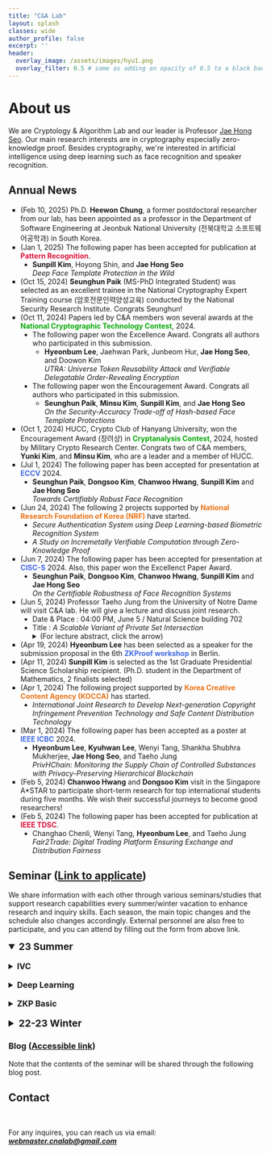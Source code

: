 ```yaml
---
title: "C&A Lab"
layout: splash
classes: wide
author_profile: false
excerpt: ''
header:
  overlay_image: /assets/images/hyu1.png
  overlay_filter: 0.5 # same as adding an opacity of 0.5 to a black background
---
```


# About us

We are Cryptology & Algorithm Lab and our leader is Professor [Jae Hong Seo](https://sites.google.com/site/jhsbhs/). Our main research interests are in cryptography especially zero-knowledge proof. Besides cryptography, we're interested in artificial intelligence using deep learning such as face recognition and speaker recognition.

## Annual News

<ul type="square">
  <li>
    (Feb 10, 2025) Ph.D. <b>Heewon Chung</b>, a former postdoctoral researcher from our lab, has been appointed as a professor in the Department of Software Engineering at Jeonbuk National University (전북대학교 소프트웨어공학과) in South Korea.
  </li>
  <li>
      (Jan 1, 2025) The following paper has been accepted for publication at <b><span style = "color : #DC143C">Pattern Recognition</span></b>.
      <ul type="disc">
          <li>
             <b>Sunpill Kim</b>, Hoyong Shin, and <b>Jae Hong Seo</b><br><i>Deep Face Template Protection in the Wild</i>
          </li>  
      </ul>
   </li>
  <li>
    (Oct 15, 2024) <b>Seunghun Paik</b> (MS-PhD Integrated Student) was selected as an excellent trainee in the National Cryptography Expert Training course (암호전문인력양성교육) conducted by the National Security Research Institute. Congrats Seunghun!
  </li>
   <li>
        (Oct 11, 2024) Papers led by C&A members won several awards at the <b><span style = "color : #08A709">National Cryptographic Technology Contest</span></b>, 2024.
        <ul type="disc">
          <li>
            The following paper won the Excellence Award. Congrats all authors who participated in this submission.
          <ul type="circle">
            <li>             
              <b>Hyeonbum Lee</b>, Jaehwan Park, Junbeom Hur, <b>Jae Hong Seo</b>, and Doowon Kim
            <br>
              <i>UTRA: Universe Token Reusability Attack and Verifiable Delegatable Order-Revealing Encryption</i>
            </li> 
          </ul>  
          </li>
          <li>
            The following paper won the Encouragement Award. Congrats all authors who participated in this submission.
            <ul type="circle">
            <li>             
              <b>Seunghun Paik</b>, <b>Minsu Kim</b>, <b>Sunpill Kim</b>, and <b>Jae Hong Seo</b>
            <br>
              <i>On the Security-Accuracy Trade-off of Hash-based Face Template Protections</i>
            </li> 
            </ul>   
          </li>
        </ul>
  </li>
  <li>
        (Oct 1, 2024) HUCC, Crypto Club of Hanyang University, won the Encouragement Award (장려상) in <b><span style = "color : #08A709">Cryptanalysis Contest</span></b>, 2024, hosted by Military Crypto Research Center. Congrats two of C&A members, <b>Yunki Kim</b>, and <b>Minsu Kim</b>, who are a leader and a member of HUCC.
  </li>
  <li>
      (Jul 1, 2024) The following paper has been accepted for presentation at <b><span style = "color : #4169E1">ECCV</span></b> 2024.
      <ul type="disc">
          <li>
             <b>Seunghun Paik</b>, <b>Dongsoo Kim</b>, <b>Chanwoo Hwang</b>, <b>Sunpill Kim</b> and <b>Jae Hong Seo</b><br><i>Towards Certifiably Robust Face Recognition</i>
          </li>  
      </ul>
  </li>
  <li>
      (Jun 24, 2024) The following 2 projects supported by <b><span style = "color : #E8751A">National Research Foundation of Korea (NRF)</span></b> have started.
      <ul type="disc">
          <li>
             <i>Secure Authentication System using Deep Learning-based Biometric Recognition System</i>
          </li>
          <li>
             <i>A Study on Incremetally Verifiable Computation through Zero-Knowledge Proof</i>
          </li> 
      </ul>
  </li>
  <li>
      (Jun 7, 2024) The following paper has been accepted for presentation at <b><span style = "color : #4169E1">CISC-S</span></b> 2024. Also, this paper won the Excellenct Paper Award. 
      <ul type="disc">
          <li>
             <b>Seunghun Paik</b>, <b>Dongsoo Kim</b>, <b>Chanwoo Hwang</b>, <b>Sunpill Kim</b> and <b>Jae Hong Seo</b><br><i>On the Certifiable Robustness of Face Recognition Systems</i>
          </li>  
      </ul>
   </li>
  <li>
        (Jun 5, 2024)  Professor Taeho Jung from the University of Notre Dame will visit C&A lab. He will give a lecture and discuss joint research.
        <ul type="disc">
            <li>
              Date & Place : 04:00 PM, June 5 / Natural Science building 702
            </li>
            <li>
              Title : <i>A Scalable Variant of Private Set Intersection</i>              
            </li>
            <details>
                <summary>
                    (For lecture abstract, click the arrow)
                </summary>
               <b>Abstract</b>: Private Set Intersection (PSI) is a primitive that allows a querier to learn whether there is an intersection between a query set and another set held by a server. This is a privacy-preserving protocol because the querier does not learn anything about the server’s set, and the server does not learn anything about the querier’s set either. FHE-based protocols have advantages such as post-quantum security and asynchrony, but they have the downside of low scalability. The scalability bottleneck lies in the multiplicative nature of the homomorphic circuit evaluated during the PSI protocol. We present an addition-based variant of PSI that overcomes this scalability limit such that the PSI can be run against hundreds of thousands of servers.
            </details>
        </ul>
    </li>
  <li>(Apr 19, 2024) <b>Hyeonbum Lee</b> has been selected as a speaker for the submission proposal in the 6th <b><span style = "color : #4169E1">ZKProof workshop</span></b> in Berlin.
   </li>
   <li>(Apr 11, 2024) <b>Sunpill Kim</b> is selected as the 1st Graduate Presidential Science Scholarship recipient. (Ph.D. student in the Department of Mathematics, 2 finalists selected)
   </li>
   <li>
      (Apr 1, 2024) The following project supported by <b><span style = "color : #E8751A">Korea Creative Content Agency (KOCCA)</span></b> has started.
      <ul type="disc">
          <li>
             <i>International Joint Research to Develop Next-generation Copyright Infringement Prevention Technology and Safe Content Distribution Technology</i>
          </li>  
      </ul>
   </li>
   <li>
      (Mar 1, 2024) The following paper has been accepted as a poster at <b><span style = "color : #4169E1">IEEE ICBC</span></b> 2024.
      <ul type="disc">
          <li>
             <b>Hyeonbum Lee</b>, <b>Kyuhwan Lee</b>, Wenyi Tang, Shankha Shubhra Mukherjee, <b>Jae Hong Seo</b>, and Taeho Jung<br><i>PrivHChain: Monitoring the Supply Chain of Controlled Substances with Privacy-Preserving Hierarchical Blockchain</i>
          </li>  
      </ul>
  </li>
  <li>(Feb 5, 2024) <b>Chanwoo Hwang</b> and <b>Dongsoo Kim</b> visit in the Singapore A*STAR to participate short-term research for top international students during five months. We wish their successful journeys to become good researchers!
   </li>
   <li>
      (Feb 5, 2024) The following paper has been accepted for publication at <b><span style = "color : #DC143C">IEEE TDSC</span></b>.
      <ul type="disc">
          <li>
             Changhao Chenli, Wenyi Tang, <b>Hyeonbum Lee</b>, and Taeho Jung<br><i>Fair2Trade: Digital Trading Platform Ensuring Exchange and Distribution Fairness</i>
          </li>  
      </ul>
   </li>
</ul>    

## Seminar (<A href ="https://forms.gle/woVGku15L9DFht8p7" target = "_blank">Link to applicate</A>)

We share information with each other through various seminars/studies that support research capabilities every summer/winter vacation to enhance research and inquiry skills. Each season, the main topic changes and the schedule also changes accordingly. External personnel are also free to participate, and you can attend by filling out the form from above link.

<details open>
    <summary style="font-size:1.2rem; font-weight:bold;">
       <b>23 Summer</b>
    </summary>
    <br>
    <details>
      <br>
    <summary style="font-size:1rem; font-weight:bold;">
        IVC
    </summary>
    <style type="text/css">
    .tg  {border-collapse:collapse;border-color:#93a1a1;border-spacing:0;}
    .tg td{background-color:#fdf6e3;border-color:#93a1a1;border-style:solid;border-width:1px;color:#002b36;
      font-family:Arial, sans-serif;font-size:14px;overflow:hidden;padding:10px 5px;word-break:normal;}
    .tg th{background-color:#657b83;border-color:#93a1a1;border-style:solid;border-width:1px;color:#fdf6e3;
      font-family:Arial, sans-serif;font-size:14px;font-weight:normal;overflow:hidden;padding:10px 5px;word-break:normal;}
    .tg .tg-c3ow{border-color:inherit;text-align:center;vertical-align:middle}
    .tg .tg-5jts{border-color:inherit;font-size:18px;text-align:center;vertical-align:top}
    </style>
    <table class="tg" style="undefined;table-layout: fixed; width: 1082px; margin-left: auto; margin-right: auto;">
    <colgroup>
    <col style="width: 60px">
    <col style="width: 90px">
    <col style="width: 67px">
    <col style="width: 150px">
    <col style="width: 640px">
    <col style="width: 67px">
    <col style="width: 75px">
    </colgroup>
    <thead>
      <tr>
        <th class="tg-5jts" colspan="7">Seminar Schedule - IVC</th>
      </tr>
    </thead>
    <tbody>
      <tr>
        <td class="tg-c3ow">Date</td>
        <td class="tg-c3ow">Time</td>
        <td class="tg-c3ow">Place</td>
        <td class="tg-c3ow">Presenter</td>
        <td class="tg-c3ow">Topic</td>
        <td class="tg-c3ow">Material</td>
        <td class="tg-c3ow">Blog Post</td>
      </tr>
      <tr>
        <td class="tg-c3ow">6/27</td>
        <td class="tg-c3ow" rowspan="2">01:00PM</td>
        <td class="tg-c3ow" rowspan="2">701</td>
        <td class="tg-c3ow" rowspan="2">Hyeonbum Lee</td>
        <td class="tg-c3ow" rowspan="2">Nova : Recursive Zero Knowledge Arguments from Folding Schemes(<A href="https://eprint.iacr.org/2021/370.pdf">DOI</A>)</td>
        <td class="tg-c3ow" rowspan="2"></td>
        <td class="tg-c3ow" rowspan="2"></td>
      </tr>
      <tr>     
        <td class="tg-c3ow">7/6</td>
      </tr>   
      <tr>
        <td class="tg-c3ow">7/11</td>
        <td class="tg-c3ow">07:00PM</td>
        <td class="tg-c3ow">702</td>
        <td class="tg-c3ow">Hyunjung Son</td>
        <td class="tg-c3ow">SuperNova: Proving universal machine executions without universal circuits(<A href="https://eprint.iacr.org/2022/1758.pdf">DOI</A>)</td>
        <td class="tg-c3ow"></td>
        <td class="tg-c3ow"></td>
      </tr>
      <tr>
        <td class="tg-c3ow">7/18</td>
        <td class="tg-c3ow" rowspan="2">01:00PM</td>
        <td class="tg-c3ow" rowspan="2">701</td>
        <td class="tg-c3ow" rowspan="2">Seongae Baek</td>
        <td class="tg-c3ow" rowspan="2">Customizable constraint systems for succinct arguments(<A href="https://eprint.iacr.org/2023/552.pdf">DOI</A>)</td>
        <td class="tg-c3ow" rowspan="2"></td>
        <td class="tg-c3ow" rowspan="2"></td>
      </tr>
      <tr>
        <td class="tg-c3ow">7/25</td>
      </tr>
      <tr>
        <td class="tg-c3ow">8/1</td>
        <td class="tg-c3ow" rowspan="2">01:00PM</td>
        <td class="tg-c3ow">751</td>
        <td class="tg-c3ow" rowspan="2">Hyeonbum Lee</td>
        <td class="tg-c3ow" rowspan="2">Hypernova : Recursive arguments for customizable constraint systems(<A href="https://eprint.iacr.org/2023/573.pdf">DOI</A>)</td>
        <td class="tg-c3ow" rowspan="2"></td>
        <td class="tg-c3ow" rowspan="2"></td>
      </tr>
      <tr>
        <td class="tg-c3ow">8/8</td>
        <td class="tg-c3ow">702</td>
      </tr>
      <tr>
        <td class="tg-c3ow" rowspan="2">8/14</td>
        <td class="tg-c3ow" rowspan="2">01:00PM</td>
        <td class="tg-c3ow">701</td>
        <td class="tg-c3ow" rowspan="2">Hyunjung Son</td>
        <td class="tg-c3ow" rowspan="2">Protostar : Generic Efficient Accumulation/Folding for Special-sound Protocols(<A href="https://eprint.iacr.org/2023/620.pdf">DOI</A>)</td>
        <td class="tg-c3ow"></td>
        <td class="tg-c3ow"></td>
      </tr>
      <tr>
        <td class="tg-c3ow">TBD</td>
        <td class="tg-c3ow"></td>
        <td class="tg-c3ow"></td>
      </tr>
      </tbody>
      </table>
    </details>
    <br>
    <details>
      <br>
    <summary style="font-size:1rem; font-weight:bold;">
        Deep Learning
    </summary>
    <style type="text/css">
    .tg  {border-collapse:collapse;border-color:#93a1a1;border-spacing:0;}
    .tg td{background-color:#fdf6e3;border-color:#93a1a1;border-style:solid;border-width:1px;color:#002b36;
      font-family:Arial, sans-serif;font-size:14px;overflow:hidden;padding:10px 5px;word-break:normal;}
    .tg th{background-color:#657b83;border-color:#93a1a1;border-style:solid;border-width:1px;color:#fdf6e3;
      font-family:Arial, sans-serif;font-size:14px;font-weight:normal;overflow:hidden;padding:10px 5px;word-break:normal;}
    .tg .tg-c3ow{border-color:inherit;text-align:center;vertical-align:middle}
    .tg .tg-5jts{border-color:inherit;font-size:18px;text-align:center;vertical-align:top}
    </style>
    <table class="tg" style="undefined;table-layout: fixed; width: 1082px; margin-left: auto; margin-right: auto;">
    <colgroup>
    <col style="width: 60px">
    <col style="width: 90px">
    <col style="width: 67px">
    <col style="width: 150px">
    <col style="width: 640px">
    <col style="width: 67px">
    <col style="width: 75px">
    </colgroup>
    <thead>
      <tr>
        <th class="tg-5jts" colspan="7">Seminar Schedule - Deep Learning Paper</th>
      </tr>
    </thead>
    <tbody>
      <tr>
        <td class="tg-c3ow">Date</td>
        <td class="tg-c3ow">Time</td>
        <td class="tg-c3ow">Place</td>
        <td class="tg-c3ow">Presenter</td>
        <td class="tg-c3ow">Topic</td>
        <td class="tg-c3ow">Material</td>
        <td class="tg-c3ow">Blog Post</td>
      </tr>
      <tr>
        <td class="tg-c3ow" rowspan="2">7/12</td>
        <td class="tg-c3ow" rowspan="2">10:00AM</td>
        <td class="tg-c3ow" rowspan="2">702</td>
        <td class="tg-c3ow">Bora Jeong</td>
        <td class="tg-c3ow">DeepFool: A simple and accurate method to fool deep neural networks  (CVPR'16)(<A href="https://arxiv.org/abs/1511.04599">DOI</A>)</td>
        <td class="tg-c3ow"></td>
        <td class="tg-c3ow"></td>
      </tr>
      <tr>     
        <td class="tg-c3ow">Seunghun Paik</td>
        <td class="tg-c3ow">Adversarial Examples Are Not Bugs, They Are Features (NIPS'19 Spotlight)(<A href="https://arxiv.org/pdf/1905.02175.pdf">DOI</A>)</td>
        <td class="tg-c3ow"></td>
        <td class="tg-c3ow"></td>
      </tr>   
      <tr>
        <td class="tg-c3ow" rowspan="2">7/19</td>
        <td class="tg-c3ow" rowspan="2">10:00AM</td>
        <td class="tg-c3ow" rowspan="2">702</td>
        <td class="tg-c3ow">Chanwoo Hwang</td>
        <td class="tg-c3ow">Adversarial Patch (arXiv'17)(<A href="https://arxiv.org/pdf/1905.02175.pdf">DOI</A>)</td>
        <td class="tg-c3ow"></td>
        <td class="tg-c3ow"></td>
      </tr>
      <tr>     
        <td class="tg-c3ow">Dongsoo Kim</td>
        <td class="tg-c3ow">Efficient Decision-based Black-box Adversarial Attacks on Face Recognition (CVPR'19)(<A href="https://arxiv.org/pdf/1905.02175.pdf](https://openaccess.thecvf.com/content_CVPR_2019/papers/Dong_Efficient_Decision-Based_Black-Box_Adversarial_Attacks_on_Face_Recognition_CVPR_2019_paper.pdf)">DOI</A>)</td>
        <td class="tg-c3ow"></td>
        <td class="tg-c3ow"></td>
      </tr>
      <tr>
        <td class="tg-c3ow">7/26</td>
        <td class="tg-c3ow">10:00AM</td>
        <td class="tg-c3ow">702</td>
        <td class="tg-c3ow">Minsu Kim</td>
        <td class="tg-c3ow">Universal adversarial perturbations (CVPR'17)(<A href="https://arxiv.org/abs/1610.08401">DOI</A>)</td>
        <td class="tg-c3ow"></td>
        <td class="tg-c3ow"></td>
      </tr>
      <tr>
        <td class="tg-c3ow" rowspan="2">8/2</td>
        <td class="tg-c3ow" rowspan="2">10:00AM</td>
        <td class="tg-c3ow" rowspan="2">702</td>
        <td class="tg-c3ow">Bora Jeong</td>
        <td class="tg-c3ow">Iris Recognition</td>
        <td class="tg-c3ow">(<A href="https://drive.google.com/file/d/1vo1CsLA-qk4vnqp5Sn1JcrqgJMqAtlR2/view?usp=drive_link" target = "_blank">LINK</A>)</td>
        <td class="tg-c3ow">(<A href="https://crypto-algorithm-lab.blogspot.com/2023/08/dl-iris-recognition-iriscode.html" target = "_blank">LINK</A>)</td>
      </tr>
      <tr>     
        <td class="tg-c3ow">Seunghun Paik</td>
        <td class="tg-c3ow">Understanding Adversarial Examples</td>
        <td class="tg-c3ow">(<A href="https://drive.google.com/file/d/1XJoMJjMt2eLpl36BZhRNa0sR4pQu1ynu/view?usp=drive_link" target = "_blank">LINK</A>)</td>
        <td class="tg-c3ow">(<A href="https://crypto-algorithm-lab.blogspot.com/2023/08/dl-adversarial-example-understanding.html" target = "_blank">LINK</A>)</td>
      </tr>
       <tr>
        <td class="tg-c3ow">8/9</td>
        <td class="tg-c3ow">10:00AM</td>
        <td class="tg-c3ow">702</td>
        <td class="tg-c3ow">Chanwoo Hwang</td>
        <td class="tg-c3ow">What is Dataset Distillation?</td>
         <td class="tg-c3ow">(<A href="https://drive.google.com/file/d/1S9kC57d5g-psBJxS7qVjYT_inM8xfgl-/view?usp=drive_link" target = "_blank">LINK</A>)</td>
        <td class="tg-c3ow">(<A href="https://crypto-algorithm-lab.blogspot.com/2023/08/dl-dataset-distillation-dataset.html" target = "_blank">LINK</A>)</td>
      </tr>
      <tr>
        <td class="tg-c3ow">8/16</td>
        <td class="tg-c3ow">10:00AM</td>
        <td class="tg-c3ow">702</td>
        <td class="tg-c3ow">Dongsoo Kim</td>
        <td class="tg-c3ow">Predictive Coding</td>
        <td class="tg-c3ow"></td>
        <td class="tg-c3ow"></td>
      </tr>      
      <tr>     
        <td class="tg-c3ow">8/30</td>
        <td class="tg-c3ow">10:00AM</td>
        <td class="tg-c3ow">TBA</td>
        <td class="tg-c3ow">Hyeonkyu Kim</td>
        <td class="tg-c3ow">Recurrent Neural Network</td>
        <td class="tg-c3ow"></td>
        <td class="tg-c3ow"></td>
      </tr>
      <tr>
        <td class="tg-c3ow">9/1</td>
        <td class="tg-c3ow">03:00PM</td>
        <td class="tg-c3ow">TBA</td>
        <td class="tg-c3ow">Minsu Kim</td>
        <td class="tg-c3ow">Fuzzy Extractor</td>
        <td class="tg-c3ow"></td>
        <td class="tg-c3ow"></td>
      </tr>
      </tbody>
      </table>
    </details>
    <br>
    <details>
    <br>
    <summary style="font-size:1rem; font-weight:bold;">
        ZKP Basic
    </summary>
    <style type="text/css">
    .tg  {border-collapse:collapse;border-color:#93a1a1;border-spacing:0;}
    .tg td{background-color:#fdf6e3;border-color:#93a1a1;border-style:solid;border-width:1px;color:#002b36;
      font-family:Arial, sans-serif;font-size:14px;overflow:hidden;padding:10px 5px;word-break:normal;}
    .tg th{background-color:#657b83;border-color:#93a1a1;border-style:solid;border-width:1px;color:#fdf6e3;
      font-family:Arial, sans-serif;font-size:14px;font-weight:normal;overflow:hidden;padding:10px 5px;word-break:normal;}
    .tg .tg-c3ow{border-color:inherit;text-align:center;vertical-align:middle}
    .tg .tg-5jts{border-color:inherit;font-size:18px;text-align:center;vertical-align:top}
    </style>
    <table class="tg" style="undefined;table-layout: fixed; width: 1082px; margin-left: auto; margin-right: auto;">
    <colgroup>
    <col style="width: 60px">
    <col style="width: 90px">
    <col style="width: 67px">
    <col style="width: 150px">
    <col style="width: 640px">
    <col style="width: 67px">
    <col style="width: 75px">  
    </colgroup>
    <thead>
      <tr>
        <th class="tg-5jts" colspan="7">Seminar Schedule - ZKP Basic</th>
      </tr>
    </thead>
    <tbody>
      <tr>
        <td class="tg-c3ow">Date</td>
        <td class="tg-c3ow">Time</td>
        <td class="tg-c3ow">Place</td>
        <td class="tg-c3ow">Presenter</td>
        <td class="tg-c3ow">Topic</td>
        <td class="tg-c3ow">Material</td>
        <td class="tg-c3ow">Blog Post</td>
      </tr>
      <tr>
        <td class="tg-c3ow">7/07</td>
        <td class="tg-c3ow">02:00PM</td>
        <td class="tg-c3ow">702</td>
        <td class="tg-c3ow">Junhee Cho</td>
        <td class="tg-c3ow">proofs, interactive proofs, schwarz-zippel lemma, multilinear extension</td>
        <td class="tg-c3ow"></td>
        <td class="tg-c3ow"></td>
      </tr>
      <tr>
        <td class="tg-c3ow">7/14</td>
        <td class="tg-c3ow">10:00AM</td>
        <td class="tg-c3ow">702</td>
        <td class="tg-c3ow">Yunki Kim</td>
        <td class="tg-c3ow">sumcheck protocol</td>
        <td class="tg-c3ow"></td>
        <td class="tg-c3ow"></td>
      </tr>
      <tr>
        <td class="tg-c3ow">7/21</td>
        <td class="tg-c3ow">02:00PM</td>
        <td class="tg-c3ow">702</td>
        <td class="tg-c3ow">Seongae Baek</td>
        <td class="tg-c3ow">application of sum-check protocol</td>
        <td class="tg-c3ow"></td>
        <td class="tg-c3ow"></td>
      </tr>
      <tr>
        <td class="tg-c3ow">7/28</td>
        <td class="tg-c3ow">02:00PM</td>
        <td class="tg-c3ow">702</td>
        <td class="tg-c3ow">Seongae Baek</td>
        <td class="tg-c3ow">GKR protocol</td>
        <td class="tg-c3ow"></td>
        <td class="tg-c3ow"></td>
      </tr>
      <tr>
        <td class="tg-c3ow">8/04</td>
        <td class="tg-c3ow">02:00PM</td>
        <td class="tg-c3ow">702</td>
        <td class="tg-c3ow">Junhee Cho<br>Yunki Kim</td>
        <td class="tg-c3ow">non-interactive proofs, random oracle model, fiat-shamir heuristic
argument of knowledge, knowledge soundness</td>
        <td class="tg-c3ow"></td>
        <td class="tg-c3ow"></td>
      </tr>
      <tr>
        <td class="tg-c3ow">8/10</td>
        <td class="tg-c3ow">02:00PM</td>
        <td class="tg-c3ow">702</td>
        <td class="tg-c3ow">Yunki Kim</td>
        <td class="tg-c3ow">zero-knowledge, sigma protocol</td>
        <td class="tg-c3ow"></td>
        <td class="tg-c3ow"></td>
      </tr>
      </tbody>
      </table>
    </details>
</details>
<br>
<details>
    <summary style="font-size:1.2rem; font-weight:bold;">
        <b>22-23 Winter</b>
    </summary>
<br>  
<details> 
    <br>
    <summary style="font-size:1rem; font-weight:bold;">
        Deep Learning
    </summary>
    <style type="text/css">
    .tg  {border-collapse:collapse;border-color:#93a1a1;border-spacing:0;}
    .tg td{background-color:#fdf6e3;border-color:#93a1a1;border-style:solid;border-width:1px;color:#002b36;
      font-family:Arial, sans-serif;font-size:14px;overflow:hidden;padding:10px 5px;word-break:normal;}
    .tg th{background-color:#657b83;border-color:#93a1a1;border-style:solid;border-width:1px;color:#fdf6e3;
      font-family:Arial, sans-serif;font-size:14px;font-weight:normal;overflow:hidden;padding:10px 5px;word-break:normal;}
    .tg .tg-c3ow{border-color:inherit;text-align:center;vertical-align:middle}
    .tg .tg-5jts{border-color:inherit;font-size:18px;text-align:center;vertical-align:top}
    </style>
    <table class="tg" style="undefined;table-layout: fixed; width: 1082px; margin-left: auto; margin-right: auto;">
    <colgroup>
    <col style="width: 60px">
    <col style="width: 90px">
    <col style="width: 67px">
    <col style="width: 150px">
    <col style="width: 640px">
    </colgroup>
    <thead>
      <tr>
        <th class="tg-5jts" colspan="5">Seminar Schedule - Deep Learning Paper</th>
      </tr>
    </thead>
    <tbody>
      <tr>
        <td class="tg-c3ow">Date</td>
        <td class="tg-c3ow">Time</td>
        <td class="tg-c3ow">Place</td>
        <td class="tg-c3ow">Presenter</td>
        <td class="tg-c3ow">Topic</td>
      </tr>
      <tr>
        <td class="tg-c3ow" rowspan="2">1/2</td>
        <td class="tg-c3ow" rowspan="2">01:00PM</td>
        <td class="tg-c3ow" rowspan="2">702</td>
        <td class="tg-c3ow">Seunghun</td>
        <td class="tg-c3ow"><A href="https://arxiv.org/pdf/2202.04557.pdf">Universal Hopfield Networks: A General Framework for Single-Shot Associative Memory Models</A></td>
      </tr>
      <tr>     
        <td class="tg-c3ow">Dongsoo</td>
        <td class="tg-c3ow"><A href="https://openaccess.thecvf.com/content/ICCV2021/papers/Yang_Towards_Face_Encryption_by_Generating_Adversarial_Identity_Masks_ICCV_2021_paper.pdf">Towards Face Encryption by Generating Adversarial Identity Masks</A></td>
      </tr>      
      <tr>
        <td class="tg-c3ow" rowspan="2">1/16</td>
        <td class="tg-c3ow" rowspan="2">01:00PM</td>
        <td class="tg-c3ow" rowspan="2">702</td>
        <td class="tg-c3ow">Chanwoo</td>
        <td class="tg-c3ow"><A href="https://arxiv.org/pdf/2205.12010.pdf">SFace: Sigmoid-Constrained Hypersphere Loss for Robust Face Recognition</A></td>
      </tr>
      <tr>
        <td class="tg-c3ow">Seunghun</td>
        <td class="tg-c3ow"><A href="https://arxiv.org/pdf/2207.10131.pdf">Continual variational autoencoder learning via online cooperative memorization</A></td>
      </tr>
      <tr>
        <td class="tg-c3ow">1/26</td>
        <td class="tg-c3ow">10:00AM</td>
        <td class="tg-c3ow">702</td>
        <td class="tg-c3ow">Prof. Jaehong Seo</td>
        <td class="tg-c3ow">Hopfield Network Summary</td>
      </tr>
      <tr>
        <td class="tg-c3ow" rowspan="2">1/30</td>
        <td class="tg-c3ow" rowspan="2">01:00PM</td>
        <td class="tg-c3ow" rowspan="2">702</td>
        <td class="tg-c3ow">Dongsoo</td>
        <td class="tg-c3ow"><A href="https://aaai-2022.virtualchair.net/poster_aaai88">AnchorFace: Boosting TAR@FAR for Practical Face Recognition</A></td>
      </tr>
      <tr>
        <td class="tg-c3ow">Chanwoo</td>
        <td class="tg-c3ow"><A href="https://arxiv.org/pdf/2207.07316.pdf">Privacy-Preserving Face Recognition with Learnable Privacy Budgets in Frequency Domain</A></td>
      </tr>
      <tr>
        <td class="tg-c3ow" rowspan="2">2/13</td>
        <td class="tg-c3ow" rowspan="2">01:00PM</td>
        <td class="tg-c3ow" rowspan="2">701</td>
        <td class="tg-c3ow">Seunghun</td>
        <td class="tg-c3ow"><A href="https://openaccess.thecvf.com/content/CVPR2022/html/Tan_Hyperspherical_Consistency_Regularization_CVPR_2022_paper.html">Hyperspherical Consistency Regularization</A></td>
      </tr>
      <tr>
        <td class="tg-c3ow">Dongsoo</td>
        <td class="tg-c3ow"><A href="https://arxiv.org/abs/2204.05502">CoupleFace: Relation Matters for Face Recognition Distillation</A></td>
      </tr>
      <tr>
        <td class="tg-c3ow" rowspan="2">2/20</td>
        <td class="tg-c3ow" rowspan="2">01:00PM</td>
        <td class="tg-c3ow" rowspan="2">702</td>
        <td class="tg-c3ow">Chanwoo</td>
        <td class="tg-c3ow"><A href="https://ieeexplore.ieee.org/stamp/stamp.jsp?tp=&arnumber=9955645">QuantFace: Towards lightweight face recognition by synthetic data low-bit quantization</A></td>
      </tr>
      <tr>
        <td class="tg-c3ow">Seunghun</td>
        <td class="tg-c3ow"><A href="https://arxiv.org/pdf/2210.08013.pdf">On the Relationship Between Variational Inference and Auto-Associative Memory</A></td>
      </tr>
      <tr>
        <td class="tg-c3ow" rowspan="2">TBD</td>
        <td class="tg-c3ow" rowspan="2">TBD</td>
        <td class="tg-c3ow" rowspan="2">TBD</td>
        <td class="tg-c3ow">Dongsoo</td>
        <td class="tg-c3ow"><A href="https://www.mdpi.com/2079-9292/11/23/3909">UFace: An Unsupervised Deep Learning Face Verification System</A></td>
      </tr>
      <tr>
        <td class="tg-c3ow">Chanwoo</td>
        <td class="tg-c3ow"><A href="https://ieeexplore.ieee.org/stamp/stamp.jsp?tp=&arnumber=9796565">Frontal-Centers Guided Face: Boosting Face Recognition by Learning Pose-Invariant  Features</A></td>
      </tr>
      </tbody>
      </table>
</details>

<br>

<details> 
    <br>
    <summary style="font-size:1rem; font-weight:bold;">
        Computational Number Theory & Algebra
    </summary>
    <style type="text/css">
    .tg  {border-collapse:collapse;border-color:#93a1a1;border-spacing:0;}
    .tg td{background-color:#fdf6e3;border-color:#93a1a1;border-style:solid;border-width:1px;color:#002b36;
      font-family:Arial, sans-serif;font-size:14px;overflow:hidden;padding:10px 5px;word-break:normal;}
    .tg th{background-color:#657b83;border-color:#93a1a1;border-style:solid;border-width:1px;color:#fdf6e3;
      font-family:Arial, sans-serif;font-size:14px;font-weight:normal;overflow:hidden;padding:10px 5px;word-break:normal;}
    .tg .tg-c3ow{border-color:inherit;text-align:center;vertical-align:middle}
    .tg .tg-l3ow{border-color:inherit;text-align:left;vertical-align:middle}
    .tg .tg-5jts{border-color:inherit;font-size:18px;text-align:center;vertical-align:top}
    </style>
    <table class="tg" style="undefined;table-layout: fixed; width: 1082px; margin-left: auto; margin-right: auto;">
    <colgroup>
    <col style="width: 70px">
    <col style="width: 100px">
    <col style="width: 77px">
    <col style="width: 640px">
    </colgroup>
    <thead>
      <tr>
        <th class="tg-5jts" colspan="5">Seminar Schedule - Computational Number Theory & Algebra</th>
      </tr>
    </thead>
    <tbody>
      <tr>
        <td class="tg-3ow" colspan="5"><b>Book : A computational Introductiobn to Numver Theory and Algebra second Edition</b></td>
      </tr>  
      <tr>
        <td class="tg-c3ow">Date</td>
        <td class="tg-c3ow">Time</td>
        <td class="tg-c3ow">Place</td>
        <td class="tg-l3ow">Topic</td>
      </tr>          
      <tr>
        <td class="tg-c3ow">1/5</td>
        <td class="tg-c3ow">01:00PM</td>
        <td class="tg-c3ow">702</td>
        <td class="tg-l3ow">Chap. 1 ~ 4, Review on Number Theory and Integer Arithmetics</td>       
      </tr>
      <tr>
        <td class="tg-c3ow">1/12</td>
        <td class="tg-c3ow">01:00PM</td>
        <td class="tg-c3ow">702</td>
        <td class="tg-l3ow">Chap. 8 ~ 9, Probabilistic Distributions and Algorithms on <img src="https://latex.codecogs.com/svg.image?\inline&space;\mathbb{Z}_p" title="https://latex.codecogs.com/svg.image?\inline \mathbb{Z}_p" /></td>       
      </tr>
      <tr>
        <td class="tg-c3ow">1/19</td>
        <td class="tg-c3ow">01:00PM</td>
        <td class="tg-c3ow">702</td>
        <td class="tg-l3ow">Chap. 10 ~ 12, More Probabilistic Algorithms on <img src="https://latex.codecogs.com/svg.image?\inline&space;\mathbb{Z}_p" title="https://latex.codecogs.com/svg.image?\inline \mathbb{Z}_p" /> (e.g. Miller-Rabin Test)</td>       
      </tr>
      <tr>
        <td class="tg-c3ow">1/26</td>
        <td class="tg-c3ow">01:00PM</td>
        <td class="tg-c3ow">702</td>
        <td class="tg-l3ow">Chap. 6,7,13,14, Groups, Rings, Modules, and Vector Spaces</td>       
      </tr>
      <tr>
        <td class="tg-c3ow">2/2</td>
        <td class="tg-c3ow">01:00PM</td>
        <td class="tg-c3ow">702</td>
        <td class="tg-l3ow">Chap. 16, More  on  Rings  (e.g.  Field Extension, PID, UFD, ...)</td>       
      </tr>
      <tr>
        <td class="tg-c3ow">2/9</td>
        <td class="tg-c3ow">01:00PM</td>
        <td class="tg-c3ow">702</td>
        <td class="tg-l3ow">Chap. 17 ~ 18, Polynomial Arithmetics, and Linearly Generated Sequences</td>       
      </tr>
      <tr>
        <td class="tg-c3ow">2/16</td>
        <td class="tg-c3ow">01:00PM</td>
        <td class="tg-c3ow">702</td>
        <td class="tg-l3ow">Chap. 19 ~ 20, Finite Fields, Algorithms for Finite Fields (e.g. Cantor-Zassenhaus  Algorithm)</td>       
      </tr>
      <tr>
        <td class="tg-c3ow">2/23</td>
        <td class="tg-c3ow">01:00PM</td>
        <td class="tg-c3ow">702</td>
        <td class="tg-l3ow">Chap. 15, 21, Dixon’s Method, Index Calculus Method, and AKS Algorithm</td>       
      </tr>
    </tbody>
    </table>
</details>

<br>

<details> 
    <br>
    <summary style="font-size:1rem; font-weight:bold;">
        Algorithm
    </summary>
    <style type="text/css">
    .tg  {border-collapse:collapse;border-color:#93a1a1;border-spacing:0;}
    .tg td{background-color:#fdf6e3;border-color:#93a1a1;border-style:solid;border-width:1px;color:#002b36;
      font-family:Arial, sans-serif;font-size:14px;overflow:hidden;padding:10px 5px;word-break:normal;}
    .tg th{background-color:#657b83;border-color:#93a1a1;border-style:solid;border-width:1px;color:#fdf6e3;
      font-family:Arial, sans-serif;font-size:14px;font-weight:normal;overflow:hidden;padding:10px 5px;word-break:normal;}
    .tg .tg-c3ow{border-color:inherit;text-align:center;vertical-align:middle}
    .tg .tg-l3ow{border-color:inherit;text-align:left;vertical-align:middle}
    .tg .tg-5jts{border-color:inherit;font-size:18px;text-align:center;vertical-align:top}
    </style>
    <table class="tg" style="undefined;table-layout: fixed; width: 1082px; margin-left: auto; margin-right: auto;">
    <colgroup>
    <col style="width: 70px">
    <col style="width: 100px">
    <col style="width: 77px">
    <col style="width: 640px">
    </colgroup>
    <thead>
      <tr>
        <th class="tg-5jts" colspan="5">Seminar Schedule - Algorithm</th>
      </tr>
    </thead>
    <tbody>
      <tr>
        <td class="tg-3ow" colspan="5"><b>Every Wednesday at 1pm</b></td>
      </tr>
    </tbody>
    </table>
</details> 

<br>

<details> 
    <br>
    <summary style="font-size:1rem; font-weight:bold;">
        Zero Knowledge Proof
    </summary>
    <style type="text/css">
    .tg  {border-collapse:collapse;border-color:#93a1a1;border-spacing:0;}
    .tg td{background-color:#fdf6e3;border-color:#93a1a1;border-style:solid;border-width:1px;color:#002b36;
      font-family:Arial, sans-serif;font-size:14px;overflow:hidden;padding:10px 5px;word-break:normal;}
    .tg th{background-color:#657b83;border-color:#93a1a1;border-style:solid;border-width:1px;color:#fdf6e3;
      font-family:Arial, sans-serif;font-size:14px;font-weight:normal;overflow:hidden;padding:10px 5px;word-break:normal;}
    .tg .tg-c3ow{border-color:inherit;text-align:center;vertical-align:middle}
    .tg .tg-l3ow{border-color:inherit;text-align:left;vertical-align:middle}
    .tg .tg-5jts{border-color:inherit;font-size:18px;text-align:center;vertical-align:top}
    </style>
    <table class="tg" style="undefined;table-layout: fixed; width: 1082px; margin-left: auto; margin-right: auto;">
    <colgroup>
    <col style="width: 70px">
    <col style="width: 100px">
    <col style="width: 77px">
    <col style="width: 640px">
    </colgroup>
    <thead>
      <tr>
        <th class="tg-5jts" colspan="5">Seminar Schedule - Zero Knowledge Proof</th>
      </tr>
    </thead>
    <tbody>
      <tr>
        <td class="tg-3ow" colspan="5"><b>TBD</b></td>
      </tr>
    </tbody>
    </table>
</details>
</details>

### Blog (<a href ="https://crypto-algorithm-lab.blogspot.com/" target = "_blank">Accessible link</a>)
Note that the contents of the seminar will be shared through the following blog post.

## Contact

<br>

For any inquires, you can reach us via email: **_[webmaster.cnalab@gmail.com](mailto:webmaster.cnalab@gmail.com)_**

<div class='mo'><body><script type="text/javascript" src="//rf.revolvermaps.com/0/0/8.js?i=5ajg80tj06y&amp;m=0&amp;c=ff0000&amp;cr1=ffffff&amp;f=arial&amp;l=33" async="async"></script></body></div>

<div class='pc'><body><script type="text/javascript" src="//rf.revolvermaps.com/0/0/8.js?i=5ajg80tj06y&amp;m=0&amp;c=ff0000&amp;cr1=ffffff&amp;f=arial&amp;l=33" async="async"></script></body></div>

<script>

var ratio = window.devicePixelRatio,

     mo = document.querySelector('.mo'),

     pc = document.querySelector('.pc');

     

console.log(ratio);

if(ratio >= 2) {

  pc.style.display = 'none';

} else {

  mo.style.display = 'none';

}

</script>
